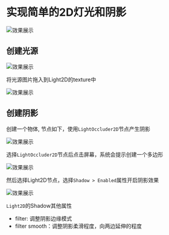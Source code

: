 # 实现简单的2D灯光和阴影

<img src="https://cdn.ipfsscan.io/weibo/large/005ZoLfCgy1hqi55uz9v8j30w40qagqw.jpg" data-id="20240608185206" alt="效果展示" />

## 创建光源

<img src="https://cdn.ipfsscan.io/weibo/large/005ZoLfCgy1hqi564adigj308w06smxl.jpg" data-id="20240608185221" alt="效果展示" />

将光源图片拖入到Light2D的texture中

<img src="https://cdn.ipfsscan.io/weibo/large/005ZoLfCgy1hqi56edc4pj30kw0cy754.jpg" data-id="20240608185238" alt="效果展示" />

## 创建阴影

创建一个物体, 节点如下，使用`LightOccluder2D`节点产生阴影

<img src="https://cdn.ipfsscan.io/weibo/large/005ZoLfCgy1hqi56pw061j308q044wen.jpg" data-id="20240608185256" alt="效果展示" />

选择`LightOccluder2D`节点后点击屏幕，系统会提示创建一个多边形

<img src="https://cdn.ipfsscan.io/weibo/large/005ZoLfCgy1hqi56yltl7j30l20c4wgf.jpg" data-id="20240608185310" alt="效果展示" />

然后选择Light2D节点，选择`Shadow > Enabled`属性开启阴影效果

<img src="https://cdn.ipfsscan.io/weibo/large/005ZoLfCgy1hqi577glfpj30qw0f440u.jpg" data-id="20240608185324" alt="效果展示" />

`Light2D`的Shadow其他属性

- filter: 调整阴影边缘模式
- filter smooth：调整阴影柔滑程度，向两边延伸的程度